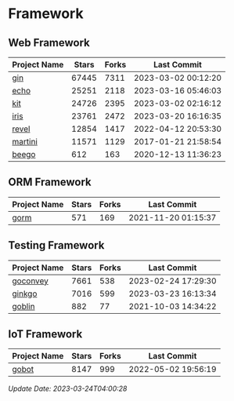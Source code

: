 # Framework

## Web Framework
| Project Name | Stars | Forks | Last Commit |
| ------------ | ----- | ----- | ----------- |
| [gin](https://github.com/gin-gonic/gin) | 67445 | 7311 | 2023-03-02 00:12:20 |
| [echo](https://github.com/labstack/echo) | 25251 | 2118 | 2023-03-16 05:46:03 |
| [kit](https://github.com/go-kit/kit) | 24726 | 2395 | 2023-03-02 02:16:12 |
| [iris](https://github.com/kataras/iris) | 23761 | 2472 | 2023-03-20 16:16:35 |
| [revel](https://github.com/revel/revel) | 12854 | 1417 | 2022-04-12 20:53:30 |
| [martini](https://github.com/go-martini/martini) | 11571 | 1129 | 2017-01-21 21:58:54 |
| [beego](https://github.com/astaxie/beego) | 612 | 163 | 2020-12-13 11:36:23 |

## ORM Framework
| Project Name | Stars | Forks | Last Commit |
| ------------ | ----- | ----- | ----------- |
| [gorm](https://github.com/jinzhu/gorm) | 571 | 169 | 2021-11-20 01:15:37 |

## Testing Framework
| Project Name | Stars | Forks | Last Commit |
| ------------ | ----- | ----- | ----------- |
| [goconvey](https://github.com/smartystreets/goconvey) | 7661 | 538 | 2023-02-24 17:29:30 |
| [ginkgo](https://github.com/onsi/ginkgo) | 7016 | 599 | 2023-03-23 16:13:34 |
| [goblin](https://github.com/franela/goblin) | 882 | 77 | 2021-10-03 14:34:22 |

## IoT Framework
| Project Name | Stars | Forks | Last Commit |
| ------------ | ----- | ----- | ----------- |
| [gobot](https://github.com/hybridgroup/gobot) | 8147 | 999 | 2022-05-02 19:56:19 |

*Update Date: 2023-03-24T04:00:28*